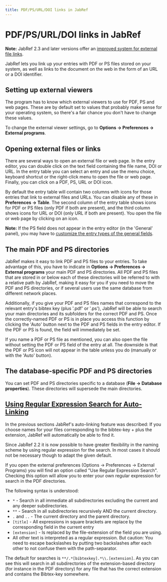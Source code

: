 ```yaml
---
title: PDF/PS/URL/DOI links in JabRef
---
```


# PDF/PS/URL/DOI links in JabRef

**Note:** JabRef 2.3 and later versions offer an [improved system for external file links](FileLinks.md).

JabRef lets you link up your entries with PDF or PS files stored on your system, as well as links to the document on the web in the form of an URL or a DOI identifier.

## Setting up external viewers

The program has to know which external viewers to use for PDF, PS and web pages. These are by default set to values that probably make sense for your operating system, so there's a fair chance you don't have to change these values.

To change the external viewer settings, go to **Options -&gt; Preferences -&gt; External programs**.

## Opening external files or links

There are several ways to open an external file or web page. In the entry editor, you can double click on the text field containing the file name, DOI or URL. In the entry table you can select an entry and use the menu choice, keyboard shortcut or the right-click menu to open the file or web page. Finally, you can click on a PDF, PS, URL or DOI icon.

By default the entry table will contain two columns with icons for those entries that link to external files and URLs. You can disable any of these in **Preferences -&gt; Table**. The second column of the entry table shows icons for PDF or PS files (only PDF if both are present), and the third column shows icons for URL or DOI (only URL if both are present). You open the file or web page by clicking on an icon.

**Note:** If the PS field does not appear in the entry editor (in the 'General' panel), you may have to [customize the entry types of the general fields](GeneralFields.md).

## The main PDF and PS directories

JabRef makes it easy to link PDF and PS files to your entries. To take advantage of this, you have to indicate in **Options -&gt; Preferences -&gt; External programs** your main PDF and PS directories. All PDF and PS files that are stored in or below each of these directories will be referred to with a relative path by JabRef, making it easy for you if you need to move the PDF and PS directories, or if several users use the same database from different network places.

Additionally, if you give your PDF and PS files names that correspond to the relevant entry's bibtex key (plus '.pdf' or '.ps'), JabRef will be able to search your main directories and its subfolders for the correct PDF and PS. Once the correctly-named PDF or PS is in place you access this function by clicking the 'Auto' button next to the PDF and PS fields in the entry editor. If the PDF or PS is found, the field will immediately be set.

If you name a PDF or PS file as mentioned, you can also open the file without setting the PDF or PS field of the entry at all. The downside is that the PDF or PS icon will not appear in the table unless you do (manually or with the 'Auto' button).

## The database-specific PDF and PS directories

You can set PDF and PS directories specific to a database (**File -&gt; Database properties**). These directories will supersede the main directories.

## <a href="" id="RegularExpressionSearch">Using Regular Expression Search for Auto-Linking</a>

In the previous sections JabRef's auto-linking feature was described: If you choose names for your files corresponding to the bibtex-key + plus the extension, JabRef will automatically be able to find it.

Since JabRef 2.2 it is now possible to have greater flexibility in the naming scheme by using regular expression for the search. In most cases it should not be necessary though to adapt the given default.

If you open the external preferences (Options -&gt; Preferences -&gt; External Programs) you will find an option called "Use Regular Expression Search". Checking this option will allow you to enter your own regular expression for search in the PDF directories.

The following syntax is understood:

-   `*` - Search in all immediate all subdirectories excluding the current and any deeper subdirectories.
-   `**` - Search in all subdirectories recursively AND the current directory.
-   `.` and `..` - The current directory and the parent directory.
-   `[title]` - All expressions in square brackets are replace by the corresponding field in the current entry
-   `[extension]` - Is replaced by the file-extension of the field you are using.
-   All other text is interpreted as a regular expression. But caution: You need to escape backslashes by putting two backslashes after each other to not confuse them with the path-separator.

The default for searches is `**/.*[bibtexkey].*\\.[extension]`. As you can see this will search in all subdirectories of the extension-based directory (for instance in the PDF directory) for any file that has the correct extension and contains the Bibtex-key somewhere.
